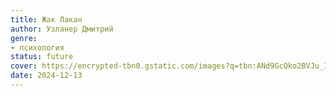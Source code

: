 ```yaml
---
title: Жак Лакан
author: Узланер Дмитрий
genre:
- психология
status: future
cover: https://encrypted-tbn0.gstatic.com/images?q=tbn:ANd9GcQko2BVJu_1DXS1pSpyd-R9CWyKN4aCSGv1IA&s
date: 2024-12-13
---
```



